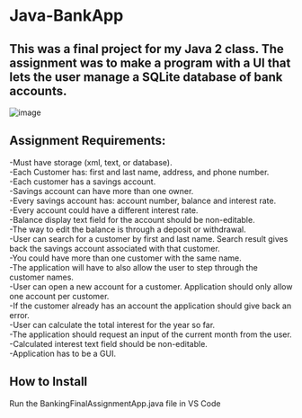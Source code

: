 # Java-BankApp

## This was a final project for my Java 2 class. The assignment was to make a program with a UI that lets the user manage a SQLite database of bank accounts. 

![image](https://github.com/user-attachments/assets/2ab5f5c5-6194-44bc-b237-fe0ea281760d)

## Assignment Requirements: <br>
-Must have storage (xml, text, or database). <br>
-Each Customer has: first and last name, address, and phone number. <br>
-Each customer has a savings account. <br>
-Savings account can have more than one owner. <br>
-Every savings account has: account number, balance and interest rate. <br>
-Every account could have a different interest rate. <br>
-Balance display text field for the account should be non-editable. <br>
-The way to edit the balance is through a deposit or withdrawal. <br>
-User can search for a customer by first and last name. Search result gives back the savings account associated with that customer. <br>
-You could have more than one customer with the same name. <br>
-The application will have to also allow the user to step through the customer names. <br>
-User can open a new account for a customer. Application should only allow one account per customer. <br>
-If the customer already has an account the application should give back an error. <br>
-User can calculate the total interest for the year so far. <br>
-The application should request an input of the current month from the user. <br>
-Calculated interest text field should be non-editable. <br>
-Application has to be a GUI. <br>

## How to Install

Run the BankingFinalAssignmentApp.java file in VS Code
